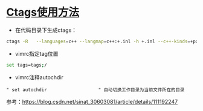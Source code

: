 # [Ctags使用方法](https://github.com/wjwever/gitblog/issues/13)

- 在代码目录下生成ctags：
```bash
ctags -R   --languages=c++ --langmap=c++:+.inl -h +.inl --c++-kinds=+px --fields=+aiKSz --extra=+q   --exclude=platform_mgr/* --exclude=android-ndk-r11c/* --exclude=output/* -f ./tags
```

- vimrc指定tag位置
```bash
set tags=tags;/
```

- vimrc注释autochdir
```
" set autochdir                   " 自动切换工作目录为当前文件所在的目录
```
参考：https://blog.csdn.net/sinat_30603081/article/details/111192247